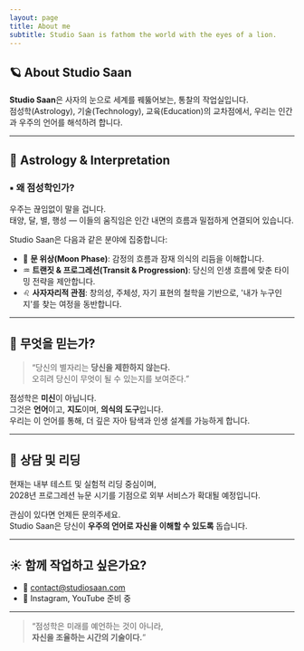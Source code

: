 ```yaml
---
layout: page
title: About me
subtitle: Studio Saan is fathom the world with the eyes of a lion.
---
```


## 🪐 About Studio Saan

**Studio Saan**은 사자의 눈으로 세계를 꿰뚫어보는, 통찰의 작업실입니다.  
점성학(Astrology), 기술(Technology), 교육(Education)의 교차점에서, 우리는 인간과 우주의 언어를 해석하려 합니다.

---

## 🌌 Astrology & Interpretation

### ▪ 왜 점성학인가?

우주는 끊임없이 말을 겁니다.  
태양, 달, 별, 행성 — 이들의 움직임은 인간 내면의 흐름과 밀접하게 연결되어 있습니다.

Studio Saan은 다음과 같은 분야에 집중합니다:

- 🌙 **문 위상(Moon Phase)**: 감정의 흐름과 잠재 의식의 리듬을 이해합니다.  
- ♒ **트랜짓 & 프로그레션(Transit & Progression)**: 당신의 인생 흐름에 맞춘 타이밍 전략을 제안합니다.  
- ♌ **사자자리적 관점**: 창의성, 주체성, 자기 표현의 철학을 기반으로, '내가 누구인지'를 찾는 여정을 동반합니다.  

---

## 🧭 무엇을 믿는가?

> “당신의 별자리는 **당신을 제한하지 않는다.**  
> 오히려 당신이 무엇이 될 수 있는지를 보여준다.”

점성학은 **미신**이 아닙니다.  
그것은 **언어**이고, **지도**이며, **의식의 도구**입니다.  
우리는 이 언어를 통해, 더 깊은 자아 탐색과 인생 설계를 가능하게 합니다.

---

## 🔮 상담 및 리딩

현재는 내부 테스트 및 실험적 리딩 중심이며,  
2028년 프로그레션 뉴문 시기를 기점으로 외부 서비스가 확대될 예정입니다.

관심이 있다면 언제든 문의주세요.  
Studio Saan은 당신이 **우주의 언어로 자신을 이해할 수 있도록** 돕습니다.

---

## ☀️ 함께 작업하고 싶은가요?

- 📧 [contact@studiosaan.com](mailto:contact@studiosaan.com)
- 🦁 Instagram, YouTube 준비 중

---

> “점성학은 미래를 예언하는 것이 아니라,  
> **자신을 조율하는 시간의 기술이다.**”

